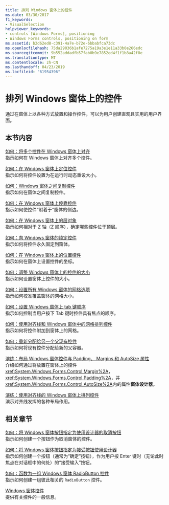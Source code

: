 ```yaml
---
title: 排列 Windows 窗体上的控件
ms.date: 03/30/2017
f1_keywords:
- VisualSelection
helpviewer_keywords:
- controls [Windows Forms], positioning
- Windows Forms controls, positioning on form
ms.assetid: b2d62ed8-c391-4a7e-b72e-6bbabfca73dc
ms.openlocfilehash: 75da29036b1afe7275a19a3e1e11a33b0e266edc
ms.sourcegitcommit: 9b552addadfb57fab0b9e7852ed4f1f1b8a42f8e
ms.translationtype: MT
ms.contentlocale: zh-CN
ms.lasthandoff: 04/23/2019
ms.locfileid: "61954396"
---
```

# <a name="arranging-controls-on-windows-forms"></a>排列 Windows 窗体上的控件
通过在窗体上以各种方式放置和操作控件，可以为用户创建直观且实用的用户界面。  
  
## <a name="in-this-section"></a>本节内容  
 [如何：将多个控件在 Windows 窗体上对齐](how-to-align-multiple-controls-on-windows-forms.md)  
 指示如何在 Windows 窗体上对齐多个控件。  
  
 [如何：在 Windows 窗体上定位控件](how-to-anchor-controls-on-windows-forms.md)  
 指示如何将控件设置为在运行时动态重设大小。  
  
 [如何：Windows 窗体之间复制控件](how-to-copy-controls-between-windows-forms.md)  
 指示如何在窗体之间复制控件。  
  
 [如何：在 Windows 窗体上停靠控件](how-to-dock-controls-on-windows-forms.md)  
 指示如何使控件“附着于”窗体的侧边。  
  
 [如何：在 Windows 窗体上的层对象](how-to-layer-objects-on-windows-forms.md)  
 指示如何相对于 Z 轴（Z 顺序），确定哪些控件位于顶层。  
  
 [如何：向 Windows 窗体的锁定控件](how-to-lock-controls-to-windows-forms.md)  
 指示如何将控件永久固定到窗体。  
  
 [如何：在 Windows 窗体上的位置控件](how-to-position-controls-on-windows-forms.md)  
 指示如何在窗体上设置控件的坐标。  
  
 [如何：调整 Windows 窗体上的控件的大小](how-to-resize-controls-on-windows-forms.md)  
 指示如何设置窗体上控件的大小。  
  
 [如何：设置所有 Windows 窗体的网格选项](how-to-set-grid-options-for-all-windows-forms.md)  
 指示如何校准覆盖窗体的网格大小。  
  
 [如何：设置 Windows 窗体上 tab 键顺序](how-to-set-the-tab-order-on-windows-forms.md)  
 指示如何控制当用户按下 Tab 键时控件具有焦点的顺序。  
  
 [如何：使用对齐线和 Windows 窗体中的网格排列控件](how-to-arrange-controls-with-snaplines-and-the-grid-in-windows-forms.md)  
 指示如何将控件附加到窗体上的网格。  
  
 [如何：重新分配给另一个父现有控件](how-to-reassign-existing-controls-to-a-different-parent.md)  
 指示如何将现有控件分配给新的父容器。  
  
 [演练：布局 Windows 窗体控件与 Padding、 Margins 和 AutoSize 属性](windows-forms-controls-padding-autosize.md)  
 介绍如何通过将放置在窗体上的控件<xref:System.Windows.Forms.Control.Margin%2A>， <xref:System.Windows.Forms.Control.Padding%2A>，并<xref:System.Windows.Forms.Control.AutoSize%2A>内的属性**窗体设计器**。  
  
 [演练：使用对齐线的 Windows 窗体上排列控件](walkthrough-arranging-controls-on-windows-forms-using-snaplines.md)  
 演示对齐线发挥的各种布局作用。  
  
## <a name="related-sections"></a>相关章节  
 [如何：将 Windows 窗体按钮指定为使用设计器的取消按钮](designate-a-wf-button-as-the-cancel-button-using-the-designer.md)  
 指示如何创建一个按钮作为取消窗体的控件。  
  
 [如何：将 Windows 窗体按钮指定为接受按钮使用设计器](designate-a-wf-button-as-the-accept-button-using-the-designer.md)  
 指示如何创建一个按钮（通常为“确定”按钮），作为用户按 Enter 键时（无论此时焦点在对话框中的何处）的“接受输入”按钮。  
  
 [如何：函数为一组 Windows 窗体 RadioButton 控件](how-to-group-windows-forms-radiobutton-controls-to-function-as-a-set.md)  
 指示如何创建一组彼此相关的 `RadioButton` 控件。  
  
 [Windows 窗体控件](index.md)  
 提供有关控件的一般信息。
